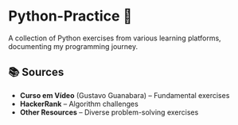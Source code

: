 # Python-Practice 🐍

A collection of Python exercises from various learning platforms, documenting my programming journey.

## 📚 Sources

- **Curso em Vídeo** (Gustavo Guanabara) – Fundamental exercises
- **HackerRank** – Algorithm challenges
- **Other Resources** – Diverse problem-solving exercises

